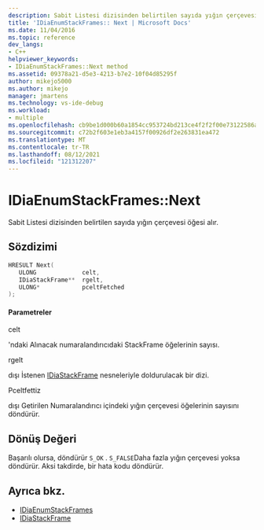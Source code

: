 ```yaml
---
description: Sabit Listesi dizisinden belirtilen sayıda yığın çerçevesi öğesi alır.
title: 'IDiaEnumStackFrames:: Next | Microsoft Docs'
ms.date: 11/04/2016
ms.topic: reference
dev_langs:
- C++
helpviewer_keywords:
- IDiaEnumStackFrames::Next method
ms.assetid: 09378a21-d5e3-4213-b7e2-10f04d85295f
author: mikejo5000
ms.author: mikejo
manager: jmartens
ms.technology: vs-ide-debug
ms.workload:
- multiple
ms.openlocfilehash: cb9be1d000b60a1854cc953724bd213ce4f2f2f00e73122586a69ec779a4b3d6
ms.sourcegitcommit: c72b2f603e1eb3a4157f00926df2e263831ea472
ms.translationtype: MT
ms.contentlocale: tr-TR
ms.lasthandoff: 08/12/2021
ms.locfileid: "121312207"
---
```

# <a name="idiaenumstackframesnext"></a>IDiaEnumStackFrames::Next
Sabit Listesi dizisinden belirtilen sayıda yığın çerçevesi öğesi alır.

## <a name="syntax"></a>Sözdizimi

```C++
HRESULT Next( 
   ULONG             celt,
   IDiaStackFrame**  rgelt,
   ULONG*            pceltFetched
);
```

#### <a name="parameters"></a>Parametreler
 celt

'ndaki Alınacak numaralandırıcıdaki StackFrame öğelerinin sayısı.

 rgelt

dışı İstenen [IDiaStackFrame](../../debugger/debug-interface-access/idiastackframe.md) nesneleriyle doldurulacak bir dizi.

 Pceltfettiz

dışı Getirilen Numaralandırıcı içindeki yığın çerçevesi öğelerinin sayısını döndürür.

## <a name="return-value"></a>Dönüş Değeri
 Başarılı olursa, döndürür `S_OK` . `S_FALSE`Daha fazla yığın çerçevesi yoksa döndürür. Aksi takdirde, bir hata kodu döndürür.

## <a name="see-also"></a>Ayrıca bkz.
- [IDiaEnumStackFrames](../../debugger/debug-interface-access/idiaenumstackframes.md)
- [IDiaStackFrame](../../debugger/debug-interface-access/idiastackframe.md)
